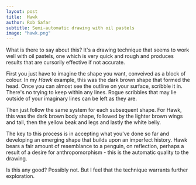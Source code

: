 ```yaml
---
layout: post
title:  Hawk
author: Rob Safar
subtitle: Semi-automatic drawing with oil pastels
image: "hawk.png"
---
```

What is there to say about this? It's a drawing technique that seems to work well with oil pastels, one which is very quick and rough and produces results that are cursorily effective if not accurate.

First you just have to imagine the shape you want, conveived as a block of colour. In my *Hawk* example, this was the dark brown shape that formed the head. Once you can almost see the outline on your surface, scribble it in. There's no trying to keep within any lines. Rogue scribbles that may lie outside of your imaginary lines can be left as they are.

Then just follow the same system for each subsequent shape. For Hawk, this was the dark brown body shape, followed by the lighter brown wings and tail, then the yellow beak and legs and lastly the white belly.

The key to this process is in accepting what you've done so far and developing an emerging shape that builds upon an imperfect history. Hawk bears a fair amount of resemblance to a penguin, on reflection, perhaps a result of a desire for anthropomorphism - this is the automatic quality to the drawing. 

Is this any good? Possibly not. But I feel that the technique warrants further exploration.